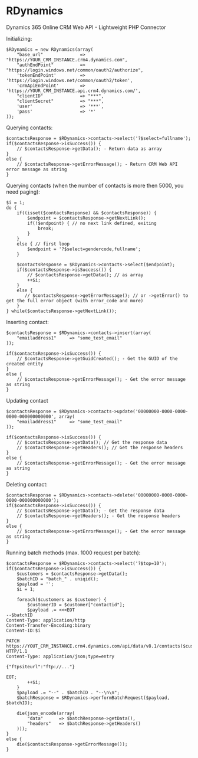 # RDynamics
Dynamics 365 Online CRM Web API - Lightweight PHP Connector

Initializing:

    $RDynamics = new RDynamics(array(
        "base_url"              => "https://YOUR_CRM_INSTANCE.crm4.dynamics.com",
        "authEndPoint"          => "https://login.windows.net/common/oauth2/authorize",
        'tokenEndPoint'         => 'https://login.windows.net/common/oauth2/token',
        'crmApiEndPoint'        => 'https://YOUR_CRM_INSTANCE.api.crm4.dynamics.com/',
        "clientID"              => "***", 
        "clientSecret"          => "***", 
        'user'                  => '***',
        'pass'                  => '*'
    ));


Querying contacts:

    $contactsResponse = $RDynamics->contacts->select('?$select=fullname');
    if($contactsResponse->isSuccess()) {
        // $contactsResponse->getData(); - Return data as array
    }
    else {
        // $contactsResponse->getErrorMessage(); - Return CRM Web API error message as string
    }

Querying contacts (when the number of contacts is more then 5000, you need paging):

    $i = 1;
    do {
        if((isset($contactsResponse) && $contactsResponse)) {
            $endpoint = $contactsResponse->getNextLink();
            if(!$endpoint) { // no next link defined, exiting
                break;
            }
        }
        else { // first loop
            $endpoint = '?$select=gendercode,fullname';
        }

        $contactsResponse = $RDynamics->contacts->select($endpoint);
        if($contactsResponse->isSuccess()) {
            // $contactsResponse->getData(); // as array
            ++$i;
        }
        else {
           // $contactsResponse->getErrorMessage(); // or ->getError() to get the full error object (with error_code and more)
        }
    } while($contactsResponse->getNextLink());

Inserting contact:

    $contactsResponse = $RDynamics->contacts->insert(array(
        "emailaddress1"     => "some_test_email"
    ));

    if($contactsResponse->isSuccess()) {
        // $contactsResponse->getGuidCreated(); - Get the GUID of the created entity
    }
    else {
        // $contactsResponse->getErrorMessage(); - Get the error message as string
    }

Updating contact

    $contactsResponse = $RDynamics->contacts->update('00000000-0000-0000-0000-000000000000', array(
        "emailaddress1"     => "some_test_email"
    ));

    if($contactsResponse->isSuccess()) {
        // $contactsResponse->getData(); // Get the response data
        // $contactsResponse->getHeaders(); // Get the response headers
    }
    else {
        // $contactsResponse->getErrorMessage(); - Get the error message as string
    }

Deleting contact:

    $contactsResponse = $RDynamics->contacts->delete('00000000-0000-0000-0000-000000000000');
    if($contactsResponse->isSuccess()) {
        // $contactsResponse->getData(); - Get the response data
        // $contactsResponse->getHeaders(); - Get the response headers
    }
    else {
        // $contactsResponse->getErrorMessage(); - Get the error message as string
    }

Running batch methods (max. 1000 request per batch):

    $contactsResponse = $RDynamics->contacts->select('?$top=10');
    if($contactsResponse->isSuccess()) {
        $customers = $contactsResponse->getData();
        $batchID = "batch_" . uniqid();
        $payload = '';
        $i = 1;

        foreach($customers as $customer) {
            $customerID = $customer["contactid"];
            $payload .= <<<EOT
    --$batchID
    Content-Type: application/http
    Content-Transfer-Encoding:binary
    Content-ID:$i

    PATCH https://YOUT_CRM_INSTANCE.crm4.dynamics.com/api/data/v8.1/contacts($customerID) HTTP/1.1
    Content-Type: application/json;type=entry

    {"ftpsiteurl":"ftp://..."}

    EOT;
            ++$i;
        }
        $payload .= "--" . $batchID . "--\n\n";
        $batchResponse = $RDynamics->performBatchRequest($payload, $batchID);

        die(json_encode(array(
            "data"      => $batchResponse->getData(),
            "headers"   => $batchResponse->getHeaders()
        )));
    }
    else {
        die($contactsResponse->getErrorMessage());
    }


